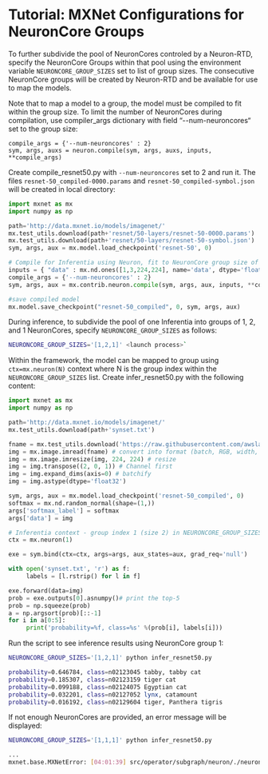 # Tutorial: MXNet Configurations for NeuronCore Groups

To further subdivide the pool of NeuronCores controled by a Neuron-RTD, specify the NeuronCore Groups within that pool using the environment variable `NEURONCORE_GROUP_SIZES`  set to list of group sizes. The consecutive NeuronCore groups will be created by Neuron-RTD and be available for use to map the models.

Note that to map a model to a group, the model must be compiled to fit within the group size. To limit the number of NeuronCores during compilation, use compiler_args dictionary with field “--num-neuroncores“ set to the group size:

```
compile_args = {'--num-neuroncores' : 2}
sym, args, auxs = neuron.compile(sym, args, auxs, inputs, **compile_args)
```

Create compile_resnet50.py with `--num-neuroncores` set to 2 and run it. The files `resnet-50_compiled-0000.params` and `resnet-50_compiled-symbol.json` will be created in local directory:

```python
import mxnet as mx
import numpy as np

path='http://data.mxnet.io/models/imagenet/'
mx.test_utils.download(path+'resnet/50-layers/resnet-50-0000.params')
mx.test_utils.download(path+'resnet/50-layers/resnet-50-symbol.json')
sym, args, aux = mx.model.load_checkpoint('resnet-50', 0)

# Compile for Inferentia using Neuron, fit to NeuronCore group size of 2
inputs = { "data" : mx.nd.ones([1,3,224,224], name='data', dtype='float32') }
compile_args = {'--num-neuroncores' : 2}
sym, args, aux = mx.contrib.neuron.compile(sym, args, aux, inputs, **compile_args)

#save compiled model
mx.model.save_checkpoint("resnet-50_compiled", 0, sym, args, aux)

```

During inference, to subdivide the pool of one Inferentia into groups of 1, 2, and 1 NeuronCores, specify `NEURONCORE_GROUP_SIZES` as follows:

```bash
NEURONCORE_GROUP_SIZES='[1,2,1]' <launch process>`
```

Within the framework, the model can be mapped to group using  `ctx=mx.neuron(N)` context where N is the group index within the `NEURONCORE_GROUP_SIZES` list. Create infer_resnet50.py with the following content:

```python
import mxnet as mx
import numpy as np

path='http://data.mxnet.io/models/imagenet/'
mx.test_utils.download(path+'synset.txt')

fname = mx.test_utils.download('https://raw.githubusercontent.com/awslabs/mxnet-model-server/master/docs/images/kitten_small.jpg?raw=true')
img = mx.image.imread(fname) # convert into format (batch, RGB, width, height)
img = mx.image.imresize(img, 224, 224) # resize
img = img.transpose((2, 0, 1)) # Channel first
img = img.expand_dims(axis=0) # batchify
img = img.astype(dtype='float32')

sym, args, aux = mx.model.load_checkpoint('resnet-50_compiled', 0)
softmax = mx.nd.random_normal(shape=(1,))
args['softmax_label'] = softmax
args['data'] = img

# Inferentia context - group index 1 (size 2) in NEURONCORE_GROUP_SIZES=[1,2,1]
ctx = mx.neuron(1)

exe = sym.bind(ctx=ctx, args=args, aux_states=aux, grad_req='null')

with open('synset.txt', 'r') as f:
     labels = [l.rstrip() for l in f]

exe.forward(data=img)
prob = exe.outputs[0].asnumpy()# print the top-5
prob = np.squeeze(prob)
a = np.argsort(prob)[::-1]
for i in a[0:5]:
     print('probability=%f, class=%s' %(prob[i], labels[i]))
```

Run the script to see inference results using NeuronCore group 1:

```bash
NEURONCORE_GROUP_SIZES='[1,2,1]' python infer_resnet50.py
```

```bash
probability=0.646784, class=n02123045 tabby, tabby cat
probability=0.185307, class=n02123159 tiger cat
probability=0.099188, class=n02124075 Egyptian cat
probability=0.032201, class=n02127052 lynx, catamount
probability=0.016192, class=n02129604 tiger, Panthera tigris
```

If not enough NeuronCores are provided, an error message will be displayed:

```bash
NEURONCORE_GROUP_SIZES='[1,1,1]' python infer_resnet50.py
```

```bash
...
mxnet.base.MXNetError: [04:01:39] src/operator/subgraph/neuron/./neuron_util.h:541: Check failed: rsp.status().code() == 0: Failed load model with Neuron-RTD Error. Neuron-RTD Status Code: 9, details: ""
```
